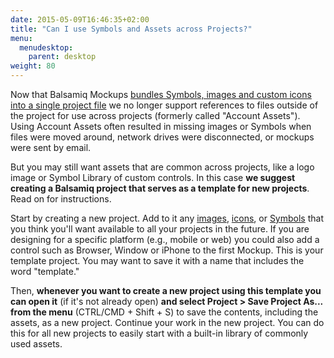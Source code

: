 ```yaml
---
date: 2015-05-09T16:46:35+02:00
title: "Can I use Symbols and Assets across Projects?"
menu:
  menudesktop:
    parent: desktop
weight: 80
---
```

Now that Balsamiq Mockups [bundles Symbols, images and custom icons into a single project file](http://support.balsamiq.com/customer/portal/articles/1844131#projects) we no longer support references to files outside of the project for use across projects (formerly called "Account Assets"). Using Account Assets often resulted in missing images or Symbols when files were moved around, network drives were disconnected, or mockups were sent by email.

But you may still want assets that are common across projects, like a logo image or Symbol Library of custom controls. In this case **we suggest creating a Balsamiq project that serves as a template for new projects**. Read on for instructions.

Start by creating a new project. Add to it any [images](http://support.balsamiq.com/customer/portal/articles/110401), [icons](http://support.balsamiq.com/customer/portal/articles/110202#custom), or [Symbols](http://support.balsamiq.com/customer/portal/articles/110439) that you think you'll want available to all your projects in the future. If you are designing for a specific platform (e.g., mobile or web) you could also add a control such as Browser, Window or iPhone to the first Mockup. This is your template project. You may want to save it with a name that includes the word "template."

Then, **whenever you want to create a new project using this template you can open it** (if it's not already open) **and select Project > Save Project As... from the menu** (CTRL/CMD + Shift + S) to save the contents, including the assets, as a new project. Continue your work in the new project. You can do this for all new projects to easily start with a built-in library of commonly used assets.
